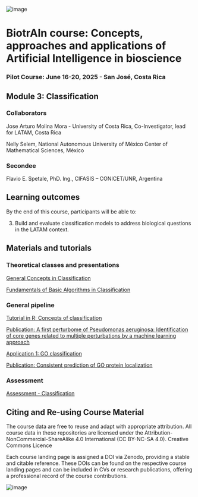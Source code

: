 ![image](https://github.com/user-attachments/assets/c8f408d4-3f11-4c67-a3b6-7c4442f410e3)

# BiotrAIn course: Concepts, approaches and applications of Artificial Intelligence in bioscience

### Pilot Course: June 16-20, 2025 - San José, Costa Rica

## Module 3: Classification

### Collaborators

Jose Arturo Molina Mora - University of Costa Rica, Co-Investigator, lead for LATAM, Costa Rica

Nelly Selem, National Autonomous University of México Center of Mathematical Sciences, México

### Secondee
Flavio E. Spetale, PhD. Ing., CIFASIS – CONICET/UNR, Argentina

## Learning outcomes
By the end of this course, participants will be able to: 

3. Build and evaluate classification models to address biological questions in the LATAM context.

## Materials and tutorials

### Theoretical classes and presentations
[General Concepts in Classification](https://drive.google.com/file/d/1ODy8Hq2wa0Vs2zEBiM95SlUUgXI6oNdj/view?usp=sharing)

[Fundamentals of Basic Algorithms in Classification](https://drive.google.com/file/d/1KIK-0VRibBvr6YY34KStMmU7taCUO30Y/view?usp=sharing)

### General pipeline
[Tutorial in R: Concepts of classification](https://colab.research.google.com/drive/1_Ih0wINPTEtW8ckMOmhTB_7wnXbw0X7W)

[Publication: A first perturbome of Pseudomonas aeruginosa: Identification of core genes related to multiple perturbations by a machine learning approach](https://www.sciencedirect.com/science/article/pii/S0303264721000666?via%3Dihub)

[Application 1: GO classification](https://colab.research.google.com/drive/1t4UZeBoU9joe_Q70lRPX4WyPGf2zj8H_#scrollTo=JnPNlsMNrJks)

[Publication: Consistent prediction of GO protein localization](https://www.nature.com/articles/s41598-018-26041-z)

### Assessment
[Assessment - Classification](https://forms.gle/8Y4fvSJk7XnPErgS7)

## Citing and Re-using Course Material
The course data are free to reuse and adapt with appropriate attribution. All course data in these repositories are licensed under the Attribution-NonCommercial-ShareAlike 4.0 International (CC BY-NC-SA 4.0). Creative Commons Licence

Each course landing page is assigned a DOI via Zenodo, providing a stable and citable reference. These DOIs can be found on the respective course landing pages and can be included in CVs or research publications, offering a professional record of the course contributions.

![image](https://github.com/user-attachments/assets/33d0775f-902c-4a0c-8bbc-6a7c7947a132)
